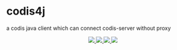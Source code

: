 # codis4j
a codis java client which can connect codis-server without proxy

<p align="center">
    <p align="center">
         <a href="http://opensource.org/licenses/MIT">
             <img src="http://opensource.org/licenses/MIT.svg" >
         </a>
        <a href="https://travis-ci.org/zhaofutao/codis4j">
            <img src="https://travis-ci.org/zhaofutao/codis4j.svg?branch=master" >
        </a>
        <a href="https://maven-badges.herokuapp.com/maven-central/com.zhaofutao/codis4j/">
            <img src="https://maven-badges.herokuapp.com/maven-central/com.zhaofutao/codis4j/badge.svg" >
        </a>
         <a href="https://github.com/zhaofutao/codis4j/releases">
             <img src="https://img.shields.io/github/release/zhaofutao/codis4j.svg" >
         </a>
    </p>    
</p>

